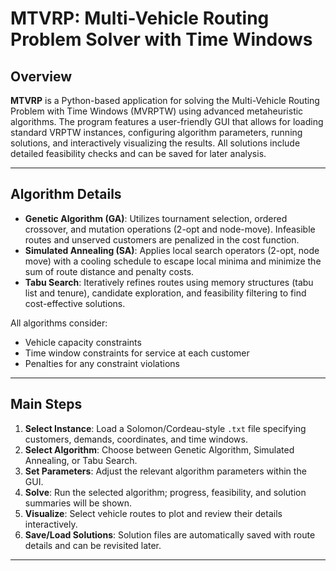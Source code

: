 # MTVRP: Multi-Vehicle Routing Problem Solver with Time Windows

## Overview

**MTVRP** is a Python-based application for solving the Multi-Vehicle Routing Problem with Time Windows (MVRPTW) using advanced metaheuristic algorithms. The program features a user-friendly GUI that allows for loading standard VRPTW instances, configuring algorithm parameters, running solutions, and interactively visualizing the results. All solutions include detailed feasibility checks and can be saved for later analysis.

---

## Algorithm Details

- **Genetic Algorithm (GA)**: Utilizes tournament selection, ordered crossover, and mutation operations (2-opt and node-move). Infeasible routes and unserved customers are penalized in the cost function.
- **Simulated Annealing (SA)**: Applies local search operators (2-opt, node move) with a cooling schedule to escape local minima and minimize the sum of route distance and penalty costs.
- **Tabu Search**: Iteratively refines routes using memory structures (tabu list and tenure), candidate exploration, and feasibility filtering to find cost-effective solutions.

All algorithms consider:
- Vehicle capacity constraints
- Time window constraints for service at each customer
- Penalties for any constraint violations

---

## Main Steps

1. **Select Instance**: Load a Solomon/Cordeau-style `.txt` file specifying customers, demands, coordinates, and time windows.
2. **Select Algorithm**: Choose between Genetic Algorithm, Simulated Annealing, or Tabu Search.
3. **Set Parameters**: Adjust the relevant algorithm parameters within the GUI.
4. **Solve**: Run the selected algorithm; progress, feasibility, and solution summaries will be shown.
5. **Visualize**: Select vehicle routes to plot and review their details interactively.
6. **Save/Load Solutions**: Solution files are automatically saved with route details and can be revisited later.

---
